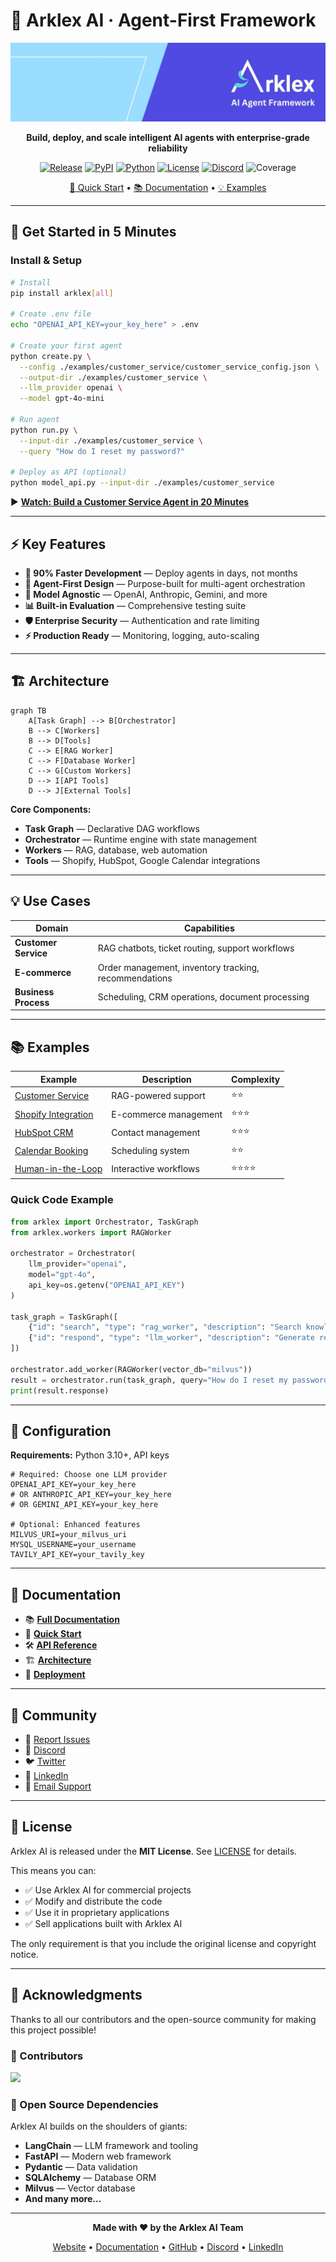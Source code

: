 # 🧠 Arklex AI · Agent-First Framework

<div align="center">

![Arklex AI Logo](Arklex_AI__logo.jpeg)

**Build, deploy, and scale intelligent AI agents with enterprise-grade reliability**

[![Release](https://img.shields.io/github/release/arklexai/Agent-First-Organization?logo=github)](https://github.com/arklexai/Agent-First-Organization/releases)
[![PyPI](https://img.shields.io/pypi/v/arklex.svg)](https://pypi.org/project/arklex)
[![Python](https://img.shields.io/pypi/pyversions/arklex)](https://pypi.org/project/arklex)
[![License](https://img.shields.io/badge/license-MIT-blue.svg)](LICENSE.md)
[![Discord](https://img.shields.io/badge/discord-join%20community-7289da?logo=discord)](https://discord.gg/kJkefzkRg5)
![Coverage](https://img.shields.io/badge/Coverage-XX.X%25-COLOR)

[🚀 Quick Start](#-get-started-in-5-minutes) • [📚 Documentation](https://arklexai.github.io/Agent-First-Organization/) • [💡 Examples](./examples/)

</div>

---

## 🚀 Get Started in 5 Minutes

### Install & Setup

```bash
# Install
pip install arklex[all]

# Create .env file
echo "OPENAI_API_KEY=your_key_here" > .env

# Create your first agent
python create.py \
  --config ./examples/customer_service/customer_service_config.json \
  --output-dir ./examples/customer_service \
  --llm_provider openai \
  --model gpt-4o-mini

# Run agent
python run.py \
  --input-dir ./examples/customer_service \
  --query "How do I reset my password?"

# Deploy as API (optional)
python model_api.py --input-dir ./examples/customer_service
```

▶️ **[Watch: Build a Customer Service Agent in 20 Minutes](https://youtu.be/y1P2Ethvy0I)**

---

## ⚡ Key Features

- **🚀 90% Faster Development** — Deploy agents in days, not months
- **🧠 Agent-First Design** — Purpose-built for multi-agent orchestration
- **🔌 Model Agnostic** — OpenAI, Anthropic, Gemini, and more
- **📊 Built-in Evaluation** — Comprehensive testing suite
- **🛡️ Enterprise Security** — Authentication and rate limiting
- **⚡ Production Ready** — Monitoring, logging, auto-scaling

---

## 🏗️ Architecture

```mermaid
graph TB
    A[Task Graph] --> B[Orchestrator]
    B --> C[Workers]
    B --> D[Tools]
    C --> E[RAG Worker]
    C --> F[Database Worker]
    C --> G[Custom Workers]
    D --> I[API Tools]
    D --> J[External Tools]
```

**Core Components:**

- **Task Graph** — Declarative DAG workflows
- **Orchestrator** — Runtime engine with state management
- **Workers** — RAG, database, web automation
- **Tools** — Shopify, HubSpot, Google Calendar integrations

---

## 💡 Use Cases

| **Domain** | **Capabilities** |
|------------|------------------|
| **Customer Service** | RAG chatbots, ticket routing, support workflows |
| **E-commerce** | Order management, inventory tracking, recommendations |
| **Business Process** | Scheduling, CRM operations, document processing |

---

## 📚 Examples

| **Example** | **Description** | **Complexity** |
|-------------|-----------------|----------------|
| [Customer Service](./examples/customer_service/) | RAG-powered support | ⭐⭐ |
| [Shopify Integration](./examples/shopify/) | E-commerce management | ⭐⭐⭐ |
| [HubSpot CRM](./examples/hubspot/) | Contact management | ⭐⭐⭐ |
| [Calendar Booking](./examples/calendar/) | Scheduling system | ⭐⭐ |
| [Human-in-the-Loop](./examples/hitl_server/) | Interactive workflows | ⭐⭐⭐⭐ |

### Quick Code Example

```python
from arklex import Orchestrator, TaskGraph
from arklex.workers import RAGWorker

orchestrator = Orchestrator(
    llm_provider="openai",
    model="gpt-4o",
    api_key=os.getenv("OPENAI_API_KEY")
)

task_graph = TaskGraph([
    {"id": "search", "type": "rag_worker", "description": "Search knowledge base"},
    {"id": "respond", "type": "llm_worker", "description": "Generate response", "dependencies": ["search"]}
])

orchestrator.add_worker(RAGWorker(vector_db="milvus"))
result = orchestrator.run(task_graph, query="How do I reset my password?")
print(result.response)
```

---

## 🔧 Configuration

**Requirements:** Python 3.10+, API keys

```env
# Required: Choose one LLM provider
OPENAI_API_KEY=your_key_here
# OR ANTHROPIC_API_KEY=your_key_here
# OR GEMINI_API_KEY=your_key_here

# Optional: Enhanced features
MILVUS_URI=your_milvus_uri
MYSQL_USERNAME=your_username
TAVILY_API_KEY=your_tavily_key
```

---

## 📖 Documentation

- 📚 **[Full Documentation](https://arklexai.github.io/Agent-First-Organization/)**
- 🚀 **[Quick Start](docs/QUICKSTART.md)**
- 🛠️ **[API Reference](docs/API.md)**
- 🏗️ **[Architecture](docs/ARCHITECTURE.md)**
- 🚀 **[Deployment](docs/DEPLOYMENT.md)**

---

## 🤝 Community

- 🐛 [Report Issues](https://github.com/arklexai/Agent-First-Organization/issues)
- 💬 [Discord](https://discord.gg/kJkefzkRg5)
- 🐦 [Twitter](https://twitter.com/arklexai)
- 💼 [LinkedIn](https://www.linkedin.com/company/arklex)
- 📧 [Email Support](mailto:support@arklex.ai)

---

## 📄 License

Arklex AI is released under the **MIT License**. See [LICENSE](LICENSE.md) for details.

This means you can:

- ✅ Use Arklex AI for commercial projects
- ✅ Modify and distribute the code
- ✅ Use it in proprietary applications
- ✅ Sell applications built with Arklex AI

The only requirement is that you include the original license and copyright notice.

---

## 🙏 Acknowledgments

Thanks to all our contributors and the open-source community for making this project possible!

### 🌟 Contributors

<a href="https://github.com/arklexai/Agent-First-Organization/graphs/contributors">
  <img src="https://contributors-img.web.app/image?repo=arklexai/Agent-First-Organization" />
</a>

### 🤝 Open Source Dependencies

Arklex AI builds on the shoulders of giants:

- **LangChain** — LLM framework and tooling
- **FastAPI** — Modern web framework
- **Pydantic** — Data validation
- **SQLAlchemy** — Database ORM
- **Milvus** — Vector database
- **And many more...**

---

<div align="center">

**Made with ❤️ by the Arklex AI Team**

[Website](https://arklex.ai) • [Documentation](https://arklexai.github.io/Agent-First-Organization/) • [GitHub](https://github.com/arklexai/Agent-First-Organization) • [Discord](https://discord.gg/kJkefzkRg5) • [LinkedIn](https://www.linkedin.com/company/arklex)

</div>
